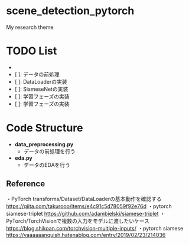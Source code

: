 # scene_detection_pytorch
My research theme  

# TODO List
+ [x]: 特徴抽出モデルまで
+ [ ]: データの前処理
+ [ ]: DataLoaderの実装
+ [ ]: SiameseNetの実装
+ [ ]: 学習フェーズの実装
+ [ ]: 学習フェーズの実装


# Code Structure
- **data_preprocessing.py**
  - データの前処理を行う
- **eda.py**
  - データのEDAを行う

## Reference 
・PyTorch transforms/Dataset/DataLoaderの基本動作を確認する 
https://qiita.com/takurooo/items/e4c91c5d78059f92e76d
・pytorch siamese-triplet
https://github.com/adambielski/siamese-triplet
・PyTorch/TorchVisionで複数の入力をモデルに渡したいケース
https://blog.shikoan.com/torchvision-multiple-inputs/
・pytorch siamese
https://vaaaaaanquish.hatenablog.com/entry/2019/02/23/214036
